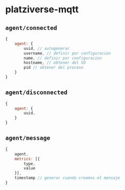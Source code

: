 # platziverse-mqtt

## `agent/connected`

```js
{
    agent: {
        uuid, // autogenerar
        username, // definir por configuracion
        name, // definir por configuracion
        hostname, // obtener del SO
        pid // obtener del proceso
    }
}
```

## `agent/disconnected`

```js
{
    agent: {
        uuid,
    }
}
```

## `agent/message`

```js
{
    agent,
    metrics: [{
        type,
        value
    }],
    timestamp // generar cuando creamos el mensaje
}
```